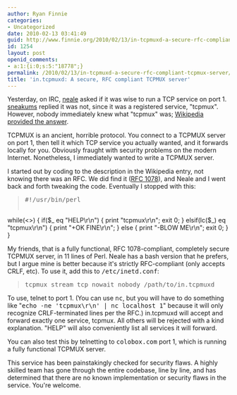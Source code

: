```yaml
---
author: Ryan Finnie
categories:
- Uncategorized
date: 2010-02-13 03:41:49
guid: http://www.finnie.org/2010/02/13/in-tcpmuxd-a-secure-rfc-compliant-tcpmux-server/
id: 1254
layout: post
openid_comments:
- a:1:{i:0;s:5:"18778";}
permalink: /2010/02/13/in-tcpmuxd-a-secure-rfc-compliant-tcpmux-server/
title: 'in.tcpmuxd: A secure, RFC compliant TCPMUX server'
---
```

Yesterday, on IRC, [neale](http://woozle.org/~neale/) asked if it was wise to run a TCP service on port 1. [sneakums](http://zork.net/~sneakums/) replied it was not, since it was a registered service, "tcpmux". However, nobody immediately knew what "tcpmux" was; [Wikipedia provided the answer](http://en.wikipedia.org/wiki/TCPMUX).

TCPMUX is an ancient, horrible protocol. You connect to a TCPMUX server on port 1, then tell it which TCP service you actually wanted, and it forwards locally for you. Obviously fraught with security problems on the modern Internet. Nonetheless, I immediately wanted to write a TCPMUX server.

I started out by coding to the description in the Wikipedia entry, not knowing there was an RFC. We did find it ([RFC 1078](http://www.faqs.org/rfcs/rfc1078.html)), and Neale and I went back and forth tweaking the code. Eventually I stopped with this:

> <pre>#!/usr/bin/perl

while(&lt;>) {
  if($_ eq "HELP\r\n") {
    print "tcpmux\r\n";
    exit 0;
  } elsif(lc($_) eq "tcpmux\r\n") {
    print "+OK FINE\r\n";
  } else {
    print "-BLOW ME\r\n";
    exit 0;
  }
}</pre>

My friends, that is a fully functional, RFC 1078-compliant, completely secure TCPMUX server, in 11 lines of Perl. Neale has a bash version that he prefers, but I argue mine is better because it's strictly RFC-compliant (only accepts CRLF, etc). To use it, add this to <tt>/etc/inetd.conf</tt>:

> <pre>tcpmux stream tcp nowait nobody /path/to/in.tcpmuxd</pre>

To use, telnet to port 1. (You can use <tt>nc</tt>, but you will have to do something like "<tt>echo -ne 'tcpmux\r\n' | nc localhost 1</tt>" because it will only recognize CRLF-terminated lines per the RFC.) in.tcpmuxd will accept and forward exactly one service, tcpmux. All others will be rejected with a kind explanation. "HELP" will also conveniently list all services it will forward.

You can also test this by telnetting to <tt>colobox.com</tt> port 1, which is running a fully functional TCPMUX server.

This service has been painstakingly checked for security flaws. A highly skilled team has gone through the entire codebase, line by line, and has determined that there are no known implementation or security flaws in the service. You're welcome.
